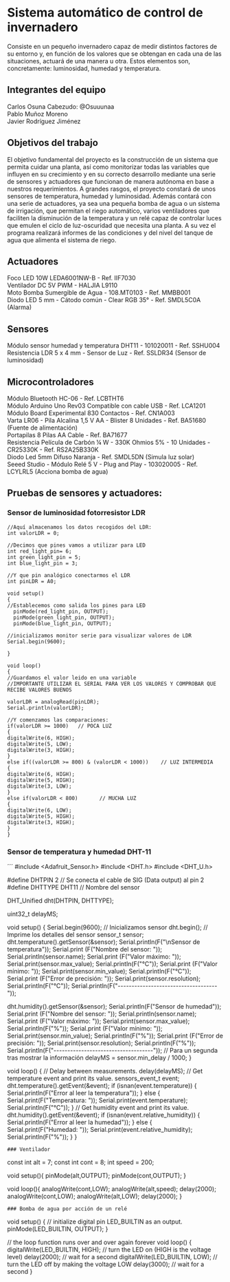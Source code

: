 # Sistema automático de control de invernadero

Consiste en un pequeño invernadero capaz de medir distintos factores de su entorno y, en función de los valores que se obtengan en cada una de las situaciones, actuará de una manera u otra. Estos elementos son, concretamente: luminosidad, humedad y temperatura.

## Integrantes del equipo

Carlos Osuna Cabezudo: @Osuuunaa
<br /> 	Pablo Muñoz Moreno 
<br /> Javier Rodríguez Jiménez 

## Objetivos del trabajo

El objetivo fundamental del proyecto es la construcción de un sistema que permita cuidar una planta, así como monitorizar todas las variables que influyen en su crecimiento y en su correcto desarrollo mediante una serie de sensores y actuadores que funcionan de manera autónoma en base a nuestros requerimientos. A grandes rasgos, el proyecto constará de unos sensores de temperatura, humedad y luminosidad. Además contará con una serie de actuadores, ya sea una pequeña bomba de agua o un sistema de irrigación, que permitan el riego automático, varios ventiladores que faciliten la disminución de la temperatura y un relé capaz de controlar luces que emulen el ciclo de luz-oscuridad que necesita una planta. A su vez el programa realizará informes de las condiciones y del nivel del tanque de agua que alimenta el sistema de riego.

## Actuadores
Foco LED 10W LEDA6001NW-B - Ref. IIF7030
<br /> Ventilador DC 5V PWM - HALJIA L9110
<br /> Moto Bomba Sumergible de Agua - 108.MT0103 - Ref. MMBB001
<br /> Diodo LED 5 mm - Cátodo común - Clear RGB 35° - Ref. SMDL5C0A   (Alarma)

## Sensores
Módulo sensor humedad y temperatura DHT11 - 101020011 - Ref. SSHU004
<br /> Resistencia LDR 5 x 4 mm - Sensor de Luz - Ref. SSLDR34  (Sensor de luminosidad)

## Microcontroladores
Módulo Bluetooth HC-06 - Ref. LCBTHT6
<br /> Módulo Arduino Uno Rev03 Compatible con cable USB - Ref. LCA1201
<br /> Módulo Board Experimental 830 Contactos - Ref. CN1A003
<br /> Varta LR06 - Pila Alcalina 1,5 V AA - Blister 8 Unidades - Ref. BA51680    (Fuente de alimentación)
<br /> Portapilas 8 Pilas AA Cable - Ref. BA71677
<br /> Resistencia Película de Carbón ¼ W - 330K Ohmios 5% - 10 Unidades - CR25330K - Ref. RS2A25B330K
<br /> Diodo Led 5mm Difuso Naranja - Ref. SMDL5DN    (Simula luz solar)
<br /> Seeed Studio - Módulo Relé 5 V - Plug and Play - 103020005 - Ref. LCYLRL5    (Acciona bomba de agua)

## Pruebas de sensores y actuadores:
### Sensor de luminosidad fotorresistor LDR
```
//Aquí almacenamos los datos recogidos del LDR:
int valorLDR = 0;

//Decimos que pines vamos a utilizar para LED
int red_light_pin= 6;
int green_light_pin = 5;
int blue_light_pin = 3;

//Y que pin analógico conectarmos el LDR
int pinLDR = A0;

void setup()
{
//Establecemos como salida los pines para LED
  pinMode(red_light_pin, OUTPUT);
  pinMode(green_light_pin, OUTPUT);
  pinMode(blue_light_pin, OUTPUT);

//inicializamos monitor serie para visualizar valores de LDR
Serial.begin(9600);

}

void loop()
{
//Guardamos el valor leido en una variable
//IMPORTANTE UTILIZAR EL SERIAL PARA VER LOS VALORES Y COMPROBAR QUE RECIBE VALORES BUENOS

valorLDR = analogRead(pinLDR);
Serial.println(valorLDR);

//Y comenzamos las comparaciones:
if(valorLDR >= 1000)   // POCA LUZ
{
digitalWrite(6, HIGH);
digitalWrite(5, LOW);
digitalWrite(3, HIGH);
}
else if((valorLDR >= 800) & (valorLDR < 1000))    // LUZ INTERMEDIA
{
digitalWrite(6, HIGH);
digitalWrite(5, HIGH);
digitalWrite(3, LOW);
}
else if(valorLDR < 800)       // MUCHA LUZ
{
digitalWrite(6, LOW);
digitalWrite(5, HIGH);
digitalWrite(3, HIGH);
}
}
```

### Sensor de temperatura y humedad DHT-11
´´´
#include <Adafruit_Sensor.h>
#include <DHT.h>
#include <DHT_U.h>

#define DHTPIN 2    // Se conecta el cable de SIG (Data output) al pin 2
#define DHTTYPE    DHT11     // Nombre del sensor

DHT_Unified dht(DHTPIN, DHTTYPE);

uint32_t delayMS;

void setup() {
  Serial.begin(9600);
  // Inicializamos sensor
  dht.begin();
  // Imprime los detalles del sensor
  sensor_t sensor;
  dht.temperature().getSensor(&sensor);
  Serial.println(F("\nSensor de temperatura"));
  Serial.print  (F("Nombre del sensor: ")); Serial.println(sensor.name);
  Serial.print  (F("Valor máximo:   ")); Serial.print(sensor.max_value); Serial.println(F("°C"));
  Serial.print  (F("Valor mínimo:   ")); Serial.print(sensor.min_value); Serial.println(F("°C"));
  Serial.print  (F("Error de precisión:  ")); Serial.print(sensor.resolution); Serial.println(F("°C"));
  Serial.println(F("------------------------------------"));

  dht.humidity().getSensor(&sensor);
  Serial.println(F("Sensor de humedad"));
  Serial.print  (F("Nombre del sensor: ")); Serial.println(sensor.name);
  Serial.print  (F("Valor máximo:   ")); Serial.print(sensor.max_value); Serial.println(F("%"));
  Serial.print  (F("Valor mínimo:   ")); Serial.print(sensor.min_value); Serial.println(F("%"));
  Serial.print  (F("Error de precisión:  ")); Serial.print(sensor.resolution); Serial.println(F("%"));
  Serial.println(F("------------------------------------"));
  // Para un segunda tras mostrar la información
  delayMS = sensor.min_delay / 1000;
}

void loop() {
  // Delay between measurements.
  delay(delayMS);
  // Get temperature event and print its value.
  sensors_event_t event;
  dht.temperature().getEvent(&event);
  if (isnan(event.temperature)) {
    Serial.println(F("Error al leer la temperatura"));
  }
  else {
    Serial.print(F("Temperatura: "));
    Serial.print(event.temperature);
    Serial.println(F("°C"));
  }
  // Get humidity event and print its value.
  dht.humidity().getEvent(&event);
  if (isnan(event.relative_humidity)) {
    Serial.println(F("Error al leer la humedad"));
  }
  else {
    Serial.print(F("Humedad: "));
    Serial.print(event.relative_humidity);
    Serial.println(F("%"));
  }
}
```
### Ventilador
```
const int alt = 7;
const int cont = 8;
int speed = 200;

void setup(){
  pinMode(alt,OUTPUT);
  pinMode(cont,OUTPUT);
}

void loop(){
  analogWrite(cont,LOW);
  analogWrite(alt,speed);
  delay(2000);
  analogWrite(cont,LOW);
  analogWrite(alt,LOW);
  delay(2000);
}
```
### Bomba de agua por acción de un relé
```
void setup() {
  // initialize digital pin LED_BUILTIN as an output.
  pinMode(LED_BUILTIN, OUTPUT);
}

// the loop function runs over and over again forever
void loop() {
  digitalWrite(LED_BUILTIN, HIGH);   // turn the LED on (HIGH is the voltage level)
  delay(2000);                       // wait for a second
  digitalWrite(LED_BUILTIN, LOW);    // turn the LED off by making the voltage LOW
  delay(3000);                       // wait for a second
}
```
